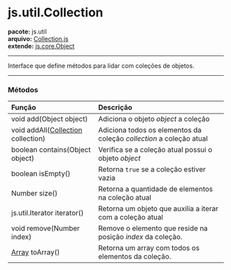 # js.util.Collection #
**pacote:** js.util<br />
**arquivo:** [Collection.js](http://code.google.com/p/jsool/source/browse/trunk/jsool/js/util/Collection.js)<br />
**extende:** [js.core.Object](JsCoreObject.md)<br />

---

Interface que define métodos para lidar com coleções de objetos.

---

### Métodos ###
| **Função** | **Descrição** |
|:-----------|:--------------|
|void add(Object object)|Adiciona o objeto _object_ a coleção|
|void addAll([Collection](JsUtilCollection.md) collection)|Adiciona todos os elementos da coleção _collection_ a coleção atual|
|boolean contains(Object object)|Verifica se a coleção atual possui o objeto _object_|
|boolean isEmpty()|Retorna `true` se a coleção estiver vazia|
|Number size()|Retorna a quantidade de elementos na coleção atual|
|js.util.Iterator iterator()|Retorna um objeto que auxilia a iterar com a coleção atual|
|void remove(Number index)|Remove o elemento que reside na posição _index_ da coleção.|
|[Array](JsCoreArray.md) toArray()|Retorna um array com todos os elementos da coleção.|